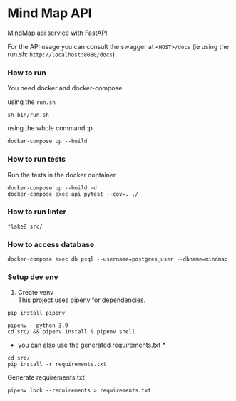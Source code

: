 
# Mind Map API

MindMap api service with FastAPI

For the API usage you can consult the swagger at `<HOST>/docs` (ie using the run.sh: `http://localhost:8080/docs`)

### How to run

You need docker and docker-compose

using the `run.sh`
```shell script
sh bin/run.sh
```

using the whole command :p
```shell script
docker-compose up --build
```

### How to run tests

Run the tests in the docker container
```shell script
docker-compose up --build -d
docker-compose exec api pytest --cov=. ./
```

### How to run linter

```shell script
flake8 src/
```


### How to access database

```shell script
docker-compose exec db psql --username=postgres_user --dbname=mindmap
```

### Setup dev env

1. Create venv  
This project uses pipenv for dependencies.

```shell script
pip install pipenv

pipenv --python 3.9
cd src/ && pipenv install & pipenv shell
```

* you can also use the generated requirements.txt * 
```shell script
cd src/
pip install -r requirements.txt
```

Generate requirements.txt

```shell script
pipenv lock --requirements > requirements.txt
```
